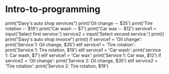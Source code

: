 # Intro-to-programming
print("Davy's auto shop services")
print('Oil change -- $35')
print('Tire rotation -- $19')
print('Car wash -- $7')
print('Car wax -- $12')
service1 = input('Select first service:')
service2 = input('Select second service:')
print()
print("Davy's auto shop invoice")
print()
if service1 = 'Oil change':
    print('Service 1: Oil change, $35')
elif service1 = 'Tire rotation':
    print('Service 1: Tire rotation, $19')
elif service1 = 'Car wash':
    print('service 1: Car wash, $7')
elif service1 = 'Car wax':
    print('Service 1: Car wax, $12')
if service2 = 'Oil change':
    print('Service 2: Oil change, $35')
elif service2 = 'Tire rotation':
    print('Service 2: Tire rotation, $19')
